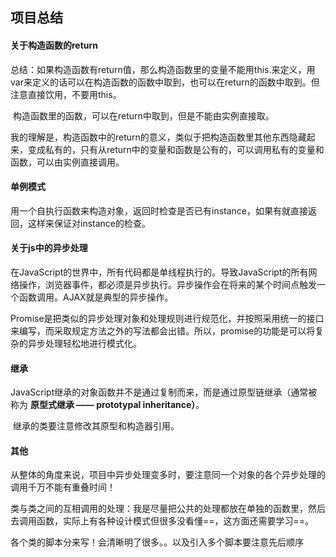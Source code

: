 ## 项目总结

#### 关于构造函数的return

​	总结：如果构造函数有return值，那么构造函数里的变量不能用this.来定义，用var来定义的话可以在构造函数的函数中取到，也可以在return的函数中取到。但注意直接饮用，不要用this。

​	构造函数里的函数，可以在return中取到，但是不能由实例直接取。

​	我的理解是，构造函数中的return的意义，类似于把构造函数里其他东西隐藏起来，变成私有的，只有从return中的变量和函数是公有的，可以调用私有的变量和函数，可以由实例直接调用。

#### 单例模式

​	用一个自执行函数来构造对象，返回时检查是否已有instance，如果有就直接返回，这样来保证对instance的检查。

#### 关于js中的异步处理

​	在JavaScript的世界中，所有代码都是单线程执行的。导致JavaScript的所有网络操作，浏览器事件，都必须是异步执行。异步操作会在将来的某个时间点触发一个函数调用。AJAX就是典型的异步操作。

​	Promise是把类似的异步处理对象和处理规则进行规范化，并按照采用统一的接口来编写，而采取规定方法之外的写法都会出错。所以，promise的功能是可以将复杂的异步处理轻松地进行模式化。

#### 继承

​	JavaScript继承的对象函数并不是通过复制而来，而是通过原型链继承（通常被称为 **原型式继承 ——** **prototypal inheritance）**。

​	继承的类要注意修改其原型和构造器引用。

#### 其他

​	从整体的角度来说，项目中异步处理变多时，要注意同一个对象的各个异步处理的调用千万不能有重叠时间！

​	类与类之间的互相调用的处理：我是尽量把公共的处理都放在单独的函数里，然后去调用函数，实际上有各种设计模式但很多没看懂==，这方面还需要学习==。

​	各个类的脚本分来写！会清晰明了很多。。以及引入多个脚本要注意先后顺序